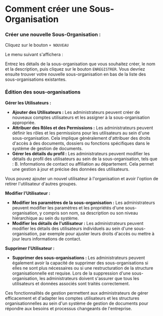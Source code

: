 # Comment créer une Sous-Organisation

### Créer une nouvelle Sous-Organisation :

Cliquez sur le bouton `+ NOUVEAU`

Le menu suivant s'affichera :

Entrez les détails de la sous-organisation que vous souhaitez créer, le nom et la description, puis cliquez sur le bouton `ENREGISTRER`. Vous devriez ensuite trouver votre nouvelle sous-organisation en bas de la liste des sous-organisations existantes.

### Édition des sous-organisations

**Gérer les Utilisateurs :**

* **Ajouter des Utilisateurs :** Les administrateurs peuvent créer de nouveaux comptes utilisateurs et les assigner à la sous-organisation appropriée.
* **Attribuer des Rôles et des Permissions :** Les administrateurs peuvent définir les rôles et les permissions pour les utilisateurs au sein d'une sous-organisation. Cela implique généralement d'attribuer des droits d'accès à des documents, dossiers ou fonctions spécifiques dans le système de gestion de documents.
* **Gérer les détails du profil :** Les administrateurs peuvent modifier les détails du profil des utilisateurs au sein de la sous-organisation, tels que : B. Informations de contact ou affiliation au département. Cela permet une gestion à jour et précise des données des utilisateurs.

Vous pouvez ajouter un nouvel utilisateur à l'organisation et avoir l'option de retirer l'utilisateur d'autres groupes.

**Modifier l'Utilisateur :**

* **Modifier les paramètres de la sous-organisation :** Les administrateurs peuvent modifier les paramètres et les propriétés d'une sous-organisation, y compris son nom, sa description ou son niveau hiérarchique au sein du système.
* **Modifier les détails de l'utilisateur :** Les administrateurs peuvent modifier les détails des utilisateurs individuels au sein d'une sous-organisation, par exemple pour ajuster leurs droits d'accès ou mettre à jour leurs informations de contact.

**Supprimer l'Utilisateur :**

* **Supprimer des sous-organisations :** Les administrateurs peuvent également avoir la capacité de supprimer des sous-organisations si elles ne sont plus nécessaires ou si une restructuration de la structure organisationnelle est requise. Lors de la suppression d'une sous-organisation, les administrateurs doivent s'assurer que tous les utilisateurs et données associés sont traités correctement.

Ces fonctionnalités de gestion permettent aux administrateurs de gérer efficacement et d'adapter les comptes utilisateurs et les structures organisationnelles au sein d'un système de gestion de documents pour répondre aux besoins et processus changeants de l'entreprise.
